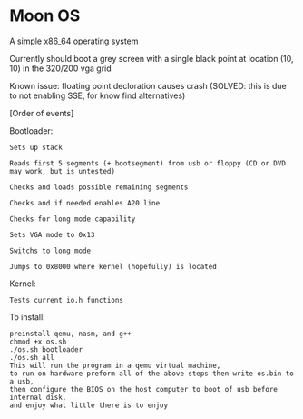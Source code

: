 # Moon OS
A simple x86_64 operating system

Currently should boot a grey screen with a single black point at location (10, 10) in the 320/200 vga grid

Known issue: floating point decloration causes crash (SOLVED: this is due to not enabling SSE, for know find alternatives)

[Order of events]

  Bootloader:
  
    Sets up stack
    
    Reads first 5 segments (+ bootsegment) from usb or floppy (CD or DVD may work, but is untested)
    
    Checks and loads possible remaining segments
    
    Checks and if needed enables A20 line
    
    Checks for long mode capability
    
    Sets VGA mode to 0x13
    
    Switchs to long mode
    
    Jumps to 0x8000 where kernel (hopefully) is located
    
  Kernel:
  
    Tests current io.h functions
  
  To install:
  
    preinstall qemu, nasm, and g++
    chmod +x os.sh
    ./os.sh bootloader
    ./os.sh all
    This will run the program in a qemu virtual machine, 
    to run on hardware preform all of the above steps then write os.bin to a usb,
    then configure the BIOS on the host computer to boot of usb before internal disk,
    and enjoy what little there is to enjoy
